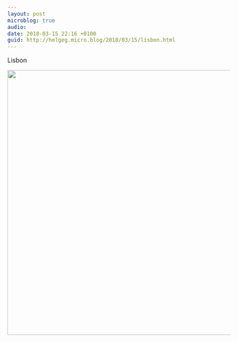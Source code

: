 ```yaml
---
layout: post
microblog: true
audio: 
date: 2018-03-15 22:16 +0100
guid: http://helgeg.micro.blog/2018/03/15/lisbon.html
---
```

Lisbon

<img src="http://microblog.helgegudmundsen.com/uploads/2018/12c934d580.jpg" width="600" height="600" />
